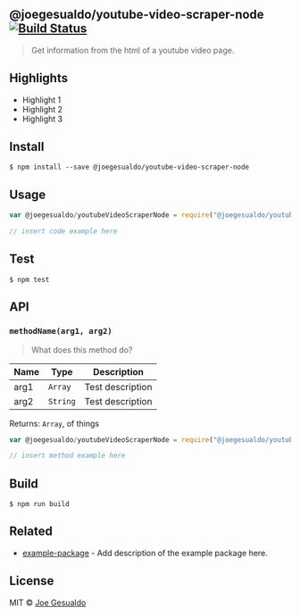 ## @joegesualdo/youtube-video-scraper-node [![Build Status](https://travis-ci.org/joegesualdo/youtube-video-scraper-node.svg?branch=master)](https://travis-ci.org/joegesualdo/youtube-video-scraper-node)
> Get information from the html of a youtube video page.

## Highlights

- Highlight 1
- Highlight 2
- Highlight 3

## Install
```
$ npm install --save @joegesualdo/youtube-video-scraper-node 
```

## Usage
```javascript
var @joegesualdo/youtubeVideoScraperNode = require("@joegesualdo/youtubeVideoScraperNode").default

// insert code example here
```

## Test
```
$ npm test
```
## API
### `methodName(arg1, arg2)`
> What does this method do?

| Name | Type | Description |
|------|------|-------------|
| arg1 | `Array` | Test description|
| arg2 | `String` | Test description|

Returns: `Array`, of things

```javascript
var @joegesualdo/youtubeVideoScraperNode = require("@joegesualdo/youtube-video-scraper-node").default

// insert method example here
```
## Build
```
$ npm run build
```

## Related
- [example-package]() - Add description of the example package here.

## License
MIT © [Joe Gesualdo]()
